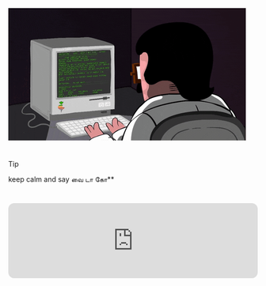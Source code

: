 <div style="display: flex; align-items: center;">
    <img src="media/me.gif"">

</div>


#



#





> [!TIP]
> keep calm and say வை டா கோ**




#

#

<iframe style="border-radius:12px" src="https://open.spotify.com/embed/album/4AGLzJHGevDOnuHsQ0gxO5?utm_source=generator" width="100%" height="152" frameBorder="0" allowfullscreen="" allow="autoplay; clipboard-write; encrypted-media; fullscreen; picture-in-picture" loading="lazy"></iframe>